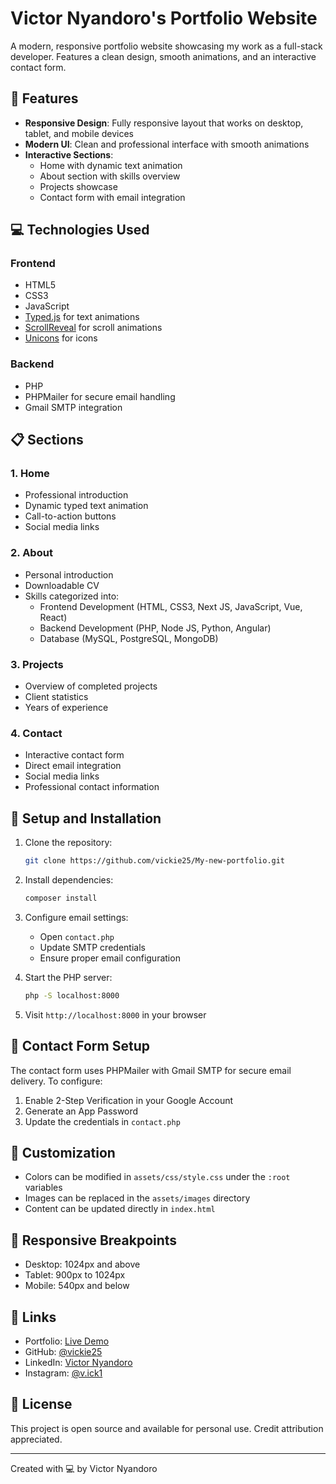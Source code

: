 # Victor Nyandoro's Portfolio Website

A modern, responsive portfolio website showcasing my work as a full-stack developer. Features a clean design, smooth animations, and an interactive contact form.



## 🚀 Features

- **Responsive Design**: Fully responsive layout that works on desktop, tablet, and mobile devices
- **Modern UI**: Clean and professional interface with smooth animations
- **Interactive Sections**:
  - Home with dynamic text animation
  - About section with skills overview
  - Projects showcase
  - Contact form with email integration

## 💻 Technologies Used

### Frontend
- HTML5
- CSS3
- JavaScript
- [Typed.js](https://github.com/mattboldt/typed.js/) for text animations
- [ScrollReveal](https://scrollrevealjs.org/) for scroll animations
- [Unicons](https://iconscout.com/unicons) for icons

### Backend
- PHP
- PHPMailer for secure email handling
- Gmail SMTP integration

## 📋 Sections

### 1. Home
- Professional introduction
- Dynamic typed text animation
- Call-to-action buttons
- Social media links

### 2. About
- Personal introduction
- Downloadable CV
- Skills categorized into:
  - Frontend Development (HTML, CSS3, Next JS, JavaScript, Vue, React)
  - Backend Development (PHP, Node JS, Python, Angular)
  - Database (MySQL, PostgreSQL, MongoDB)

### 3. Projects
- Overview of completed projects
- Client statistics
- Years of experience

### 4. Contact
- Interactive contact form
- Direct email integration
- Social media links
- Professional contact information

## 🔧 Setup and Installation

1. Clone the repository:
   ```bash
   git clone https://github.com/vickie25/My-new-portfolio.git
   ```

2. Install dependencies:
   ```bash
   composer install
   ```

3. Configure email settings:
   - Open `contact.php`
   - Update SMTP credentials
   - Ensure proper email configuration

4. Start the PHP server:
   ```bash
   php -S localhost:8000
   ```

5. Visit `http://localhost:8000` in your browser

## 📧 Contact Form Setup

The contact form uses PHPMailer with Gmail SMTP for secure email delivery. To configure:

1. Enable 2-Step Verification in your Google Account
2. Generate an App Password
3. Update the credentials in `contact.php`

## 🎨 Customization

- Colors can be modified in `assets/css/style.css` under the `:root` variables
- Images can be replaced in the `assets/images` directory
- Content can be updated directly in `index.html`

## 📱 Responsive Breakpoints

- Desktop: 1024px and above
- Tablet: 900px to 1024px
- Mobile: 540px and below

## 🔗 Links

- Portfolio: [Live Demo](https://vickie25.github.io/My-new-portfolio)
- GitHub: [@vickie25](https://github.com/vickie25)
- LinkedIn: [Victor Nyandoro](https://www.linkedin.com/in/victor-nyandoro-a46671232/)
- Instagram: [@v.ick1](https://www.instagram.com/v.ick1/)

## 📄 License

This project is open source and available for personal use. Credit attribution appreciated.

---

Created with 💻 by Victor Nyandoro

